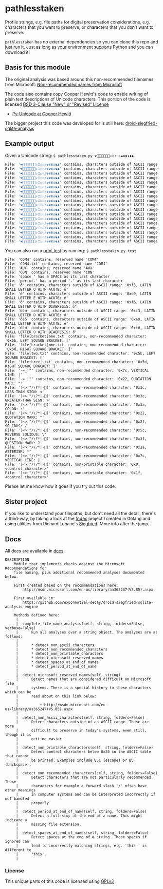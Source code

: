 # pathlesstaken

Profile strings, e.g. file paths for digital preservation considerations, e.g.
characters that you want to preserve, or characters that you don't want to
preserve.

`pathlesstaken` has no external dependencies so you can clone this repo and
just run it. Just as long as your environment supports Python and you can
download it!

## Basis for this module

The original analysis was based around this non-recommended filenames from
Microsoft: [Non-recommended names from Microsoft][pathless-1]

[pathless-1]: http://msdn.microsoft.com/en-us/library/aa365247(VS.85).aspx

The code also contains copy Cooper Hewitt's code to enable writing of plain
text descriptions of Unicode characters. This portion of the code is licensed
[BSD 3-Clause "New" or "Revised" License][pathless-3]

* [Py-Unicode at Cooper Hewitt][pathless-2]

[pathless-2]: https://github.com/cooperhewitt/py-cooperhewitt-unicode
[pathless-3]: https://github.com/cooperhewitt/py-cooperhewitt-unicode/blob/master/LICENSE

The bigger project this code was developed for is still here:
[droid-siegfried-sqlite-analysis][pathless-4]

[pathless-4]: https://github.com/exponential-decay/droid-siegfried-sqlite-analysis-engine

## Example output

Given a Unicode string: `$ pathlesstaken.py ❤💖💙💚💛💜💝♕♖♗♘♙♚♛♜♝♞♟`
```bash
File: '❤💖💙💚💛💜💝♕♖♗♘♙♚♛♜♝♞♟' contains, characters outside of ASCII range: '0x2764, HEAVY BLACK HEART: ❤'
File: '❤💖💙💚💛💜💝♕♖♗♘♙♚♛♜♝♞♟' contains, characters outside of ASCII range: '0x1f496, SPARKLING HEART: 💖'
File: '❤💖💙💚💛💜💝♕♖♗♘♙♚♛♜♝♞♟' contains, characters outside of ASCII range: '0x1f499, BLUE HEART: 💙'
File: '❤💖💙💚💛💜💝♕♖♗♘♙♚♛♜♝♞♟' contains, characters outside of ASCII range: '0x1f49a, GREEN HEART: 💚'
File: '❤💖💙💚💛💜💝♕♖♗♘♙♚♛♜♝♞♟' contains, characters outside of ASCII range: '0x1f49b, YELLOW HEART: 💛'
File: '❤💖💙💚💛💜💝♕♖♗♘♙♚♛♜♝♞♟' contains, characters outside of ASCII range: '0x1f49c, PURPLE HEART: 💜'
File: '❤💖💙💚💛💜💝♕♖♗♘♙♚♛♜♝♞♟' contains, characters outside of ASCII range: '0x1f49d, HEART WITH RIBBON: 💝'
File: '❤💖💙💚💛💜💝♕♖♗♘♙♚♛♜♝♞♟' contains, characters outside of ASCII range: '0x2655, WHITE CHESS QUEEN: ♕'
File: '❤💖💙💚💛💜💝♕♖♗♘♙♚♛♜♝♞♟' contains, characters outside of ASCII range: '0x2656, WHITE CHESS ROOK: ♖'
File: '❤💖💙💚💛💜💝♕♖♗♘♙♚♛♜♝♞♟' contains, characters outside of ASCII range: '0x2657, WHITE CHESS BISHOP: ♗'
File: '❤💖💙💚💛💜💝♕♖♗♘♙♚♛♜♝♞♟' contains, characters outside of ASCII range: '0x2658, WHITE CHESS KNIGHT: ♘'
File: '❤💖💙💚💛💜💝♕♖♗♘♙♚♛♜♝♞♟' contains, characters outside of ASCII range: '0x2659, WHITE CHESS PAWN: ♙'
File: '❤💖💙💚💛💜💝♕♖♗♘♙♚♛♜♝♞♟' contains, characters outside of ASCII range: '0x265a, BLACK CHESS KING: ♚'
File: '❤💖💙💚💛💜💝♕♖♗♘♙♚♛♜♝♞♟' contains, characters outside of ASCII range: '0x265b, BLACK CHESS QUEEN: ♛'
File: '❤💖💙💚💛💜💝♕♖♗♘♙♚♛♜♝♞♟' contains, characters outside of ASCII range: '0x265c, BLACK CHESS ROOK: ♜'
File: '❤💖💙💚💛💜💝♕♖♗♘♙♚♛♜♝♞♟' contains, characters outside of ASCII range: '0x265d, BLACK CHESS BISHOP: ♝'
File: '❤💖💙💚💛💜💝♕♖♗♘♙♚♛♜♝♞♟' contains, characters outside of ASCII range: '0x265e, BLACK CHESS KNIGHT: ♞'
File: '❤💖💙💚💛💜💝♕♖♗♘♙♚♛♜♝♞♟' contains, characters outside of ASCII range: '0x265f, BLACK CHESS PAWN: ♟'
```

You can also run a [print test][pathless-5] by running: `$ pathlesstaken.py test`

[pathless-5]: https://twitter.com/paintergoblin/status/916916413419237378

```
File: 'COM4' contains, reserved name 'COM4'
File: 'COM4.txt' contains, reserved name 'COM4'
File: 'AUX' contains, reserved name 'AUX'
File: 'CON' contains, reserved name 'CON'
File: 'space ' has a SPACE as its last character
File: 'period.' has a period '.' as its last character
File: 'ó' contains, characters outside of ASCII range: '0xf3, LATIN SMALL LETTER O WITH ACUTE: ó'
File: 'é' contains, characters outside of ASCII range: '0xe9, LATIN SMALL LETTER E WITH ACUTE: é'
File: 'ö' contains, characters outside of ASCII range: '0xf6, LATIN SMALL LETTER O WITH DIAERESIS: ö'
File: 'óéö' contains, characters outside of ASCII range: '0xf3, LATIN SMALL LETTER O WITH ACUTE: ó'
File: 'óéö' contains, characters outside of ASCII range: '0xe9, LATIN SMALL LETTER E WITH ACUTE: é'
File: 'óéö' contains, characters outside of ASCII range: '0xf6, LATIN SMALL LETTER O WITH DIAERESIS: ö'
File: 'file[bracket]one.txt' contains, non-recommended character: '0x5b, LEFT SQUARE BRACKET: ['
File: 'file[bracket]one.txt' contains, non-recommended character: '0x5d, RIGHT SQUARE BRACKET: ]'
File: 'file[two.txt' contains, non-recommended character: '0x5b, LEFT SQUARE BRACKET: ['
File: 'filethree].txt' contains, non-recommended character: '0x5d, RIGHT SQUARE BRACKET: ]'
File: '-=_|"' contains, non-recommended character: '0x7c, VERTICAL LINE: |'
File: '-=_|"' contains, non-recommended character: '0x22, QUOTATION MARK: "'
File: '(<>:"/\?*|-)' contains, non-recommended character: '0x3c, LESS-THAN SIGN: <'
File: '(<>:"/\?*|-)' contains, non-recommended character: '0x3e, GREATER-THAN SIGN: >'
File: '(<>:"/\?*|-)' contains, non-recommended character: '0x3a, COLON: :'
File: '(<>:"/\?*|-)' contains, non-recommended character: '0x22, QUOTATION MARK: "'
File: '(<>:"/\?*|-)' contains, non-recommended character: '0x2f, SOLIDUS: /'
File: '(<>:"/\?*|-)' contains, non-recommended character: '0x5c, REVERSE SOLIDUS: \'
File: '(<>:"/\?*|-)' contains, non-recommended character: '0x3f, QUESTION MARK: ?'
File: '(<>:"/\?*|-)' contains, non-recommended character: '0x2a, ASTERISK: *'
File: '(<>:"/\?*|-)' contains, non-recommended character: '0x7c, VERTICAL LINE: |'
File: '(<>:"/\?*|-)' contains, non-printable character: '0x0, <control character>'
File: '(<>:"/\?*|-)' contains, non-printable character: '0x1f, <control character>'
```

Please let me know how it goes if you try out this code.

## Sister project

If you like to understand your filepaths, but don't need all the detail,
there's a third-way, by taking a look at the [fndec][pathless-6] project I
created in Golang and using utilities from Richard Lehane's
[Siegfried][pathless-7]. More info after the jump.

[pathless-6]: https://github.com/exponential-decay/fndec
[pathless-7]: https://github.com/richardlehane/siegfried

## Docs

All docs are available in [docs](docs).

```manpage
DESCRIPTION
    Module that implements checks against the Microsoft Recommendations for
    file naming, plus additional recommended analyses documented below.

    First created based on the recommendations here:
        http://msdn.microsoft.com/en-us/library/aa365247(VS.85).aspx

    First available in:
        https://github.com/exponential-decay/droid-siegfried-sqlite-analysis-engine

    Methods defined here:
     |
     |  complete_file_name_analysis(self, string, folders=False, verbose=False)
     |      Run all analyses over a string object. The analyses are as follows:
     |
     |      * detect_non_ascii_characters
     |      * detect_non_recommended_characters
     |      * detect_non_printable_characters
     |      * detect_microsoft_reserved_names
     |      * detect_spaces_at_end_of_names
     |      * detect_period_at_end_of_name
     |
     |  detect_microsoft_reserved_names(self, string)
     |      Detect names that are considered difficult on Microsoft file
     |      systems. There is a special history to these characters which can be
     |      read about on this link below:
     |
     |          * http://msdn.microsoft.com/en-us/library/aa365247(VS.85).aspx
     |
     |  detect_non_ascii_characters(self, string, folders=False)
     |      Detect characters outside of an ASCII range. These are more
     |      difficult to preserve in today's systems, even still, though it is
     |      getting easier.
     |
     |  detect_non_printable_characters(self, string, folders=False)
     |      Detect control characters below 0x20 in the ASCII table that cannot
     |      be printed. Examples include ESC (escape) or BS (backspace).
     |
     |  detect_non_recommended_characters(self, string, folders=False)
     |      Detect characters that are not particularly recommended. These
     |      characters for example a forward slash '/' often have other meanings
     |      in computer systems and can be interpreted incorrectly if not handled
     |      properly.
     |
     |  detect_period_at_end_of_name(self, string, folders=False)
     |      Detect a full-stop at the end of a name. This might indicate a
     |      missing file extension.
     |
     |  detect_spaces_at_end_of_names(self, string, folders=False)
     |      Detect spaces at the end of a string. These spaces if ignored can
     |      lead to incorrectly matching strings, e.g. 'this ' is different to
     |      'this'.
     |
```

### License

This unique parts of this code is licensed using [GPLv3](LICENSE)
